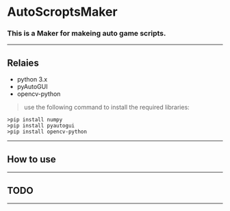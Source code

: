 # AutoScroptsMaker
### This is a Maker for makeing auto game scripts.
---
## Relaies
- python 3.x
- pyAutoGUI
- opencv-python
>use the following command to install the required libraries:
```
>pip install numpy
>pip install pyautogui
>pip install opencv-python
```
---
## How to use
---
## TODO
---